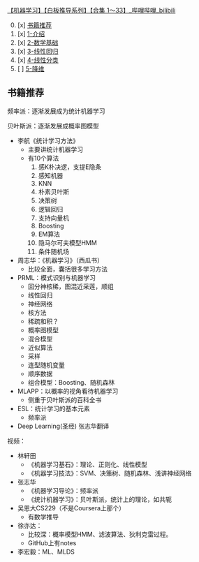 [【机器学习】【白板推导系列】【合集 1～33】\_哔哩哔哩\_bilibili](https://www.bilibili.com/video/BV1aE411o7qd/?spm_id_from=333.999.0.0)

0. [x] [书籍推荐](#书籍推荐)
1. [x] [1-介绍](1-Intro.md)
2. [x] [2-数学基础](2-MathBasics.md)
3. [x] [3-线性回归](3-LinearRegression.md)
4. [x] [4-线性分类](4-LinearClassification.md)
5. [ ] [5-降维](5-Dimension%20Reduction.md)


## 书籍推荐

频率派：逐渐发展成为统计机器学习

贝叶斯派：逐渐发展成概率图模型


- 李航《统计学习方法》
  - 主要讲统计机器学习
  - 有10个算法
    1. 感K朴决逻，支提E隐条
    2. 感知机器
    3. KNN
    4. 朴素贝叶斯
    5. 决策树
    6. 逻辑回归
    7. 支持向量机
    8. Boosting
    9. EM算法
    10. 隐马尔可夫模型HMM
    11. 条件随机场
- 周志华：《机器学习》（西瓜书）
  - 比较全面，囊括很多学习方法
- PRML：模式识别与机器学习
  - 回分神核稀，图混近采莲，顺组
  - 线性回归
  - 神经网络
  - 核方法
  - 稀疏和积？
  - 概率图模型
  - 混合模型
  - 近似算法
  - 采样
  - 连型随机变量
  - 顺序数据
  - 组合模型：Boosting、随机森林
- MLAPP：以概率的视角看待机器学习
  - 侧重于贝叶斯派的百科全书
- ESL：统计学习的基本元素
  - 频率派
- Deep Learning(圣经) 张志华翻译

视频：

- 林轩田
  - 《机器学习基石》：理论、正则化、线性模型
  - 《机器学习技法》：SVM、决策树、随机森林、浅讲神经网络
- 张志华
  - 《机器学习导论》：频率派
  - 《统计机器学习》：贝叶斯派，统计上的理论，如共轭
- 吴恩大CS229（不是Coursera上那个）
  - 有数学推导
- 徐亦达：
  - 比较深：概率模型HMM、滤波算法、狄利克雷过程。
  - GitHub上有notes
- 李宏毅：ML、MLDS



